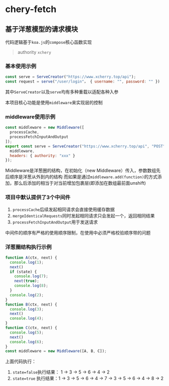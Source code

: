 # chery-fetch

## 基于洋葱模型的请求模块

代码逻辑基于`koa.js`的`compose`核心函数实现

> authority `xchery`

### 基本使用示例

```javascript
const serve = ServeCreator("https://www.xcherry.top/api");
const request = serve("/user/login"， { username: "", password: "" })
```

其中`ServeCreator`以及`serve`均有多种重载以适配各种入参

本项目核心功能是使用`middleware`来实现层的控制

### middleware使用示例

```javascript
const middleware = new Middleware([
  processCache,
  processFetchInputAndOutput
]);
export const serve = ServeCreator("https://www.xcherry.top/api", "POST", {
  middleware,
  headers: { authority: "xxx" }
});
```

Middleware是洋葱圈的结构，在初始化（new Middleware）传入，参数数组先后顺序是洋葱从外到内的结构
而如果是通过`middleware.add(function)`的方式添加，那么后添加的相当于对当前增加包裹层(即添加在数组最前面unshift)

### 项目中默认提供了3个中间件

1. `processCache`后续发起相同请求会直接使用缓存数据
2. `mergeIdenticalRequests`同时发起相同请求只会发起一个，返回相同结果
3. `processFetchInputAndOutput`用于发送请求

中间件的顺序有严格的使用顺序限制，在使用中必须严格校验顺序带的问题

### 洋葱圈结构执行示例

```javascript
function A(ctx, next) {
  console.log(1);
  next()
  if (state) {
    console.log(7);
    next(true);
    console.log(8);
  }
  console.log(2);
}
function B(ctx, next) {
  console.log(3);
  next()
  console.log(4);
}
function C(ctx, next) {
  console.log(5);
  next()
  console.log(6);
}
const middleware = new Middleware([A, B, C]);
```

上面代码执行：

1. `state=false`执行结果： 1 -> 3 -> 5 -> 6 -> 4 -> 2
2. `state=true` 执行结果：1 -> 3 -> 5 -> 6 -> 4 -> 7 -> 3 -> 5 -> 6 -> 4 -> 8 -> 2
